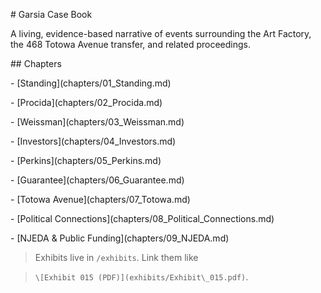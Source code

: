 \# Garsia Case Book



A living, evidence-based narrative of events surrounding the Art Factory, the 468 Totowa Avenue transfer, and related proceedings.



\## Chapters

\- \[Standing](chapters/01\_Standing.md)

\- \[Procida](chapters/02\_Procida.md)

\- \[Weissman](chapters/03\_Weissman.md)

\- \[Investors](chapters/04\_Investors.md)

\- \[Perkins](chapters/05\_Perkins.md)

\- \[Guarantee](chapters/06\_Guarantee.md)

\- \[Totowa Avenue](chapters/07\_Totowa.md)

\- \[Political Connections](chapters/08\_Political\_Connections.md)

\- \[NJEDA \& Public Funding](chapters/09\_NJEDA.md)



> Exhibits live in `/exhibits`. Link them like  

> `\[Exhibit 015 (PDF)](exhibits/Exhibit\_015.pdf)`.



